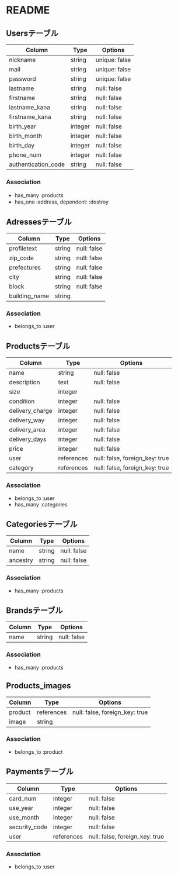 # README

## Usersテーブル
|Column|Type|Options|
|------|----|-------|
|nickname|string|unique: false|
|mail|string|unique: false|
|password|string|unique: false|
|lastname|string|null: false|
|firstname|string|null: false|
|lastname_kana|string|null: false|
|firstname_kana|string|null: false|
|birth_year|integer|null: false|
|birth_month|integer|null: false|
|birth_day|integer|null: false|
|phone_num|integer|null: false|
|authentication_code|string|null: false|
### Association
- has_many :products　
- has_one :address, dependent: :destroy

## Adressesテーブル
|Column|Type|Options|
|------|----|-------|
|profiletext|string|null: false|
|zip_code|string|null: false|
|prefectures|string|null: false|
|city|string|null: false|
|block|string|null: false|
|building_name|string|
### Association
- belongs_to :user


## Productsテーブル
|Column|Type|Options|
|------|----|-------|
|name|string|null: false|
|description|text|null: false|
|size|integer|
|condition|integer|null: false|
|delivery_charge|integer|null: false|
|delivery_way|integer|null: false|
|delivery_area|integer|null: false|
|delivery_days|integer|null: false|
|price|integer|null: false|
|user|references|null: false, foreign_key: true|
|category|references|null: false, foreign_key: true|
### Association
- belongs_to :user
- has_many :categories

## Categoriesテーブル
|Column|Type|Options|
|------|----|-------|
|name|string|null: false|
|ancestry|string|null: false|
### Association
- has_many :products

## Brandsテーブル
|Column|Type|Options|
|------|----|-------|
|name|string|null: false|
### Association
- has_many :products


## Products_images
|Column|Type|Options|
|------|----|-------|
|product|references|null: false, foreign_key: true|
|image|string|
### Association
- belongs_to :product


## Paymentsテーブル
|Column|Type|Options|
|------|----|-------|
|card_num|integer|null: false|
|use_year|integer|null: false|
|use_month|integer|null: false|
|security_code|integer|null: false|
|user|references|null: false, foreign_key: true|
### Association
- belongs_to :user

